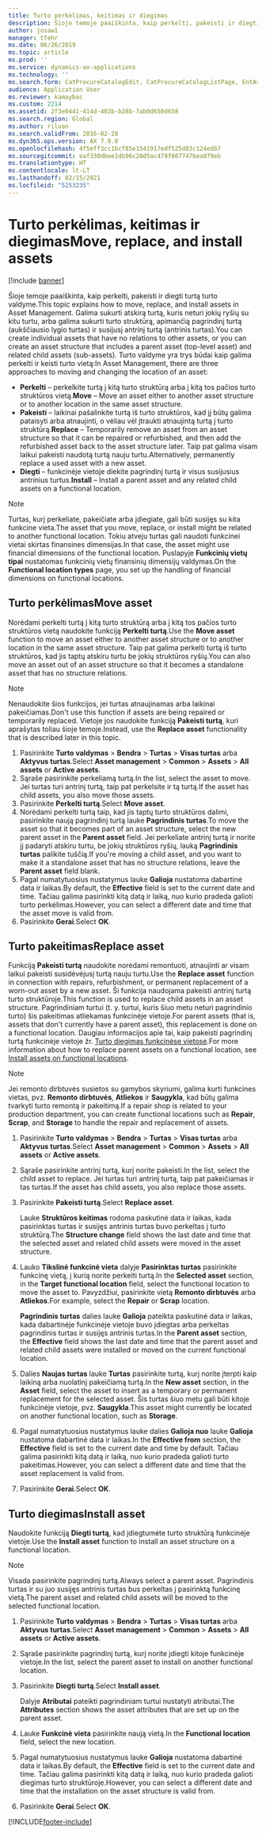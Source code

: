 ```yaml
---
title: Turto perkėlimas, keitimas ir diegimas
description: Šioje temoje paaiškinta, kaip perkelti, pakeisti ir diegti turtą turto valdyme.
author: josaw1
manager: tfehr
ms.date: 06/26/2019
ms.topic: article
ms.prod: ''
ms.service: dynamics-ax-applications
ms.technology: ''
ms.search.form: CatProcureCatalogEdit, CatProcureCatalogListPage, EntAssetObjectReplace, EntAssetObjectInstallLookup, EntAssetObjectMove, EntAssetObjectTableEditSubObjects
audience: Application User
ms.reviewer: kamaybac
ms.custom: 2214
ms.assetid: 2f3e0441-414d-402b-b28b-7ab0d650d658
ms.search.region: Global
ms.author: riluan
ms.search.validFrom: 2016-02-28
ms.dyn365.ops.version: AX 7.0.0
ms.openlocfilehash: 4f5eff3cc1bcf85e1541917edf525d83c124edb7
ms.sourcegitcommit: eaf330dbee1db96c20d5ac479f007747bea079eb
ms.translationtype: HT
ms.contentlocale: lt-LT
ms.lasthandoff: 02/15/2021
ms.locfileid: "5253235"
---
```

# <a name="move-replace-and-install-assets"></a><span data-ttu-id="646a8-103">Turto perkėlimas, keitimas ir diegimas</span><span class="sxs-lookup"><span data-stu-id="646a8-103">Move, replace, and install assets</span></span>

[!include [banner](../../includes/banner.md)]

 

<span data-ttu-id="646a8-104">Šioje temoje paaiškinta, kaip perkelti, pakeisti ir diegti turtą turto valdyme.</span><span class="sxs-lookup"><span data-stu-id="646a8-104">This topic explains how to move, replace, and install assets in Asset Management.</span></span> <span data-ttu-id="646a8-105">Galima sukurti atskirą turtą, kuris neturi jokių ryšių su kitu turtu, arba galima sukurti turto struktūrą, apimančią pagrindinį turtą (aukščiausio lygio turtas) ir susijusį antrinį turtą (antrinis turtas).</span><span class="sxs-lookup"><span data-stu-id="646a8-105">You can create individual assets that have no relations to other assets, or you can create an asset structure that includes a parent asset (top-level asset) and related child assets (sub-assets).</span></span> <span data-ttu-id="646a8-106">Turto valdyme yra trys būdai kaip galima perkelti ir keisti turto vietą:</span><span class="sxs-lookup"><span data-stu-id="646a8-106">In Asset Management, there are three approaches to moving and changing the location of an asset:</span></span>

- <span data-ttu-id="646a8-107">**Perkelti** – perkelkite turtą į kitą turto struktūrą arba į kitą tos pačios turto struktūros vietą.</span><span class="sxs-lookup"><span data-stu-id="646a8-107">**Move** – Move an asset either to another asset structure or to another location in the same asset structure.</span></span>
- <span data-ttu-id="646a8-108">**Pakeisti** – laikinai pašalinkite turtą iš turto struktūros, kad jį būtų galima pataisyti arba atnaujinti, o vėliau vėl įtraukti atnaujintą turtą į turto struktūrą.</span><span class="sxs-lookup"><span data-stu-id="646a8-108">**Replace** – Temporarily remove an asset from an asset structure so that it can be repaired or refurbished, and then add the refurbished asset back to the asset structure later.</span></span> <span data-ttu-id="646a8-109">Taip pat galima visam laikui pakeisti naudotą turtą nauju turtu.</span><span class="sxs-lookup"><span data-stu-id="646a8-109">Alternatively, permanently replace a used asset with a new asset.</span></span>
- <span data-ttu-id="646a8-110">**Diegti** – funkcinėje vietoje diekite pagrindinį turtą ir visus susijusius antrinius turtus.</span><span class="sxs-lookup"><span data-stu-id="646a8-110">**Install** – Install a parent asset and any related child assets on a functional location.</span></span>

> [!NOTE]
> <span data-ttu-id="646a8-111">Turtas, kurį perkeliate, pakeičiate arba įdiegiate, gali būti susijęs su kita funkcine vieta.</span><span class="sxs-lookup"><span data-stu-id="646a8-111">The asset that you move, replace, or install might be related to another functional location.</span></span> <span data-ttu-id="646a8-112">Tokiu atveju turtas gali naudoti funkcinei vietai skirtas finansines dimensijas.</span><span class="sxs-lookup"><span data-stu-id="646a8-112">In that case, the asset might use financial dimensions of the functional location.</span></span> <span data-ttu-id="646a8-113">Puslapyje **Funkcinių vietų tipai** nustatomas funkcinių vietų finansinių dimensijų valdymas.</span><span class="sxs-lookup"><span data-stu-id="646a8-113">On the **Functional location types** page, you set up the handling of financial dimensions on functional locations.</span></span>

## <a name="move-asset"></a><span data-ttu-id="646a8-114">Turto perkėlimas</span><span class="sxs-lookup"><span data-stu-id="646a8-114">Move asset</span></span>

<span data-ttu-id="646a8-115">Norėdami perkelti turtą į kitą turto struktūrą arba į kitą tos pačios turto struktūros vietą naudokite funkciją **Perkelti turtą**.</span><span class="sxs-lookup"><span data-stu-id="646a8-115">Use the **Move asset** function to move an asset either to another asset structure or to another location in the same asset structure.</span></span> <span data-ttu-id="646a8-116">Taip pat galima perkelti turtą iš turto struktūros, kad jis taptų atskiru turtu be jokių struktūros ryšių.</span><span class="sxs-lookup"><span data-stu-id="646a8-116">You can also move an asset out of an asset structure so that it becomes a standalone asset that has no structure relations.</span></span>

> [!NOTE]
> <span data-ttu-id="646a8-117">Nenaudokite šios funkcijos, jei turtas atnaujinamas arba laikinai pakeičiamas.</span><span class="sxs-lookup"><span data-stu-id="646a8-117">Don't use this function if assets are being repaired or temporarily replaced.</span></span> <span data-ttu-id="646a8-118">Vietoje jos naudokite funkciją **Pakeisti turtą**, kuri aprašytas toliau šioje temoje.</span><span class="sxs-lookup"><span data-stu-id="646a8-118">Instead, use the **Replace asset** functionality that is described later in this topic.</span></span>

1. <span data-ttu-id="646a8-119">Pasirinkite **Turto valdymas** \> **Bendra** \> **Turtas** \> **Visas turtas** arba **Aktyvus turtas**.</span><span class="sxs-lookup"><span data-stu-id="646a8-119">Select **Asset management** \> **Common** \> **Assets** \> **All assets** or **Active assets**.</span></span>
2. <span data-ttu-id="646a8-120">Sąraše pasirinkite perkeliamą turtą.</span><span class="sxs-lookup"><span data-stu-id="646a8-120">In the list, select the asset to move.</span></span> <span data-ttu-id="646a8-121">Jei turtas turi antrinį turtą, taip pat perkelsite ir tą turtą.</span><span class="sxs-lookup"><span data-stu-id="646a8-121">If the asset has child assets, you also move those assets.</span></span>
3. <span data-ttu-id="646a8-122">Pasirinkite **Perkelti turtą**.</span><span class="sxs-lookup"><span data-stu-id="646a8-122">Select **Move asset**.</span></span>
4. <span data-ttu-id="646a8-123">Norėdami perkelti turtą taip, kad jis taptų turto struktūros dalimi, pasirinkite naują pagrindinį turtą lauke **Pagrindinis turtas**.</span><span class="sxs-lookup"><span data-stu-id="646a8-123">To move the asset so that it becomes part of an asset structure, select the new parent asset in the **Parent asset** field.</span></span> <span data-ttu-id="646a8-124">Jei perkeliate antrinį turtą ir norite jį padaryti atskiru turtu, be jokių struktūros ryšių, lauką **Pagrindinis turtas** palikite tuščią.</span><span class="sxs-lookup"><span data-stu-id="646a8-124">If you're moving a child asset, and you want to make it a standalone asset that has no structure relations, leave the **Parent asset** field blank.</span></span>
5. <span data-ttu-id="646a8-125">Pagal numatytuosius nustatymus lauke **Galioja** nustatoma dabartinė data ir laikas.</span><span class="sxs-lookup"><span data-stu-id="646a8-125">By default, the **Effective** field is set to the current date and time.</span></span> <span data-ttu-id="646a8-126">Tačiau galima pasirinkti kitą datą ir laiką, nuo kurio pradeda galioti turto perkėlimas.</span><span class="sxs-lookup"><span data-stu-id="646a8-126">However, you can select a different date and time that the asset move is valid from.</span></span>
6. <span data-ttu-id="646a8-127">Pasirinkite **Gerai**.</span><span class="sxs-lookup"><span data-stu-id="646a8-127">Select **OK**.</span></span>

## <a name="replace-asset"></a><span data-ttu-id="646a8-128">Turto pakeitimas</span><span class="sxs-lookup"><span data-stu-id="646a8-128">Replace asset</span></span>

<span data-ttu-id="646a8-129">Funkciją **Pakeisti turtą** naudokite norėdami remontuoti, atnaujinti ar visam laikui pakeisti susidėvėjusį turtą nauju turtu.</span><span class="sxs-lookup"><span data-stu-id="646a8-129">Use the **Replace asset** function in connection with repairs, refurbishment, or permanent replacement of a worn-out asset by a new asset.</span></span> <span data-ttu-id="646a8-130">Ši funkcija naudojama pakeisti antrinį turtą turto struktūroje.</span><span class="sxs-lookup"><span data-stu-id="646a8-130">This function is used to replace child assets in an asset structure.</span></span> <span data-ttu-id="646a8-131">Pagrindiniam turtui (t. y. turtui, kuris šiuo metu neturi pagrindinio turto) šis pakeitimas atliekamas funkcinėje vietoje.</span><span class="sxs-lookup"><span data-stu-id="646a8-131">For parent assets (that is, assets that don't currently have a parent asset), this replacement is done on a functional location.</span></span> <span data-ttu-id="646a8-132">Daugiau informacijos apie tai, kaip pakeisti pagrindinį turtą funkcinėje vietoje žr. [Turto diegimas funkcinėse vietose](../functional-locations/install-objects-on-functional-locations.md).</span><span class="sxs-lookup"><span data-stu-id="646a8-132">For more information about how to replace parent assets on a functional location, see [Install assets on functional locations](../functional-locations/install-objects-on-functional-locations.md).</span></span>

> [!NOTE]
> <span data-ttu-id="646a8-133">Jei remonto dirbtuvės susietos su gamybos skyriumi, galima kurti funkcines vietas, pvz. **Remonto dirbtuvės**, **Atliekos** ir **Saugykla**, kad būtų galima tvarkyti turto remontą ir pakeitimą.</span><span class="sxs-lookup"><span data-stu-id="646a8-133">If a repair shop is related to your production department, you can create functional locations such as **Repair**, **Scrap**, and **Storage** to handle the repair and replacement of assets.</span></span>

1. <span data-ttu-id="646a8-134">Pasirinkite **Turto valdymas** \> **Bendra** \> **Turtas** \> **Visas turtas** arba **Aktyvus turtas**.</span><span class="sxs-lookup"><span data-stu-id="646a8-134">Select **Asset management** \> **Common** \> **Assets** \> **All assets** or **Active assets**.</span></span>
2. <span data-ttu-id="646a8-135">Sąraše pasirinkite antrinį turtą, kurį norite pakeisti.</span><span class="sxs-lookup"><span data-stu-id="646a8-135">In the list, select the child asset to replace.</span></span> <span data-ttu-id="646a8-136">Jei turtas turi antrinį turtą, taip pat pakeičiamas ir tas turtas.</span><span class="sxs-lookup"><span data-stu-id="646a8-136">If the asset has child assets, you also replace those assets.</span></span>
3. <span data-ttu-id="646a8-137">Pasirinkite **Pakeisti turtą**.</span><span class="sxs-lookup"><span data-stu-id="646a8-137">Select **Replace asset**.</span></span>

    <span data-ttu-id="646a8-138">Lauke **Struktūros keitimas** rodoma paskutinė data ir laikas, kada pasirinktas turtas ir susijęs antrinis turtas buvo perkeltas į turto struktūrą.</span><span class="sxs-lookup"><span data-stu-id="646a8-138">The **Structure change** field shows the last date and time that the selected asset and related child assets were moved in the asset structure.</span></span>

4. <span data-ttu-id="646a8-139">Lauko **Tikslinė funkcinė vieta** dalyje **Pasirinktas turtas** pasirinkite funkcinę vietą, į kurią norite perkelti turtą.</span><span class="sxs-lookup"><span data-stu-id="646a8-139">In the **Selected asset** section, in the **Target functional location** field, select the functional location to move the asset to.</span></span> <span data-ttu-id="646a8-140">Pavyzdžiui, pasirinkite vietą **Remonto dirbtuvės** arba **Atliekos**.</span><span class="sxs-lookup"><span data-stu-id="646a8-140">For example, select the **Repair** or **Scrap** location.</span></span>

    <span data-ttu-id="646a8-141">**Pagrindinis turtas** dalies lauke **Galioja** pateikta paskutinė data ir laikas, kada dabartinėje funkcinėje vietoje buvo įdiegtas arba perkeltas pagrindinis turtas ir susijęs antrinis turtas.</span><span class="sxs-lookup"><span data-stu-id="646a8-141">In the **Parent asset** section, the **Effective** field shows the last date and time that the parent asset and related child assets were installed or moved on the current functional location.</span></span>

5. <span data-ttu-id="646a8-142">Dalies **Naujas turtas** lauke **Turtas** pasirinkite turtą, kurį norite įterpti kaip laikiną arba nuolatinį pakeičiamą turtą.</span><span class="sxs-lookup"><span data-stu-id="646a8-142">In the **New asset** section, in the **Asset** field, select the asset to insert as a temporary or permanent replacement for the selected asset.</span></span> <span data-ttu-id="646a8-143">Šis turtas šiuo metu gali būti kitoje funkcinėje vietoje, pvz. **Saugykla**.</span><span class="sxs-lookup"><span data-stu-id="646a8-143">This asset might currently be located on another functional location, such as **Storage**.</span></span>
7. <span data-ttu-id="646a8-144">Pagal numatytuosius nustatymus lauke dalies **Galioja nuo** lauke **Galioja** nustatoma dabartinė data ir laikas.</span><span class="sxs-lookup"><span data-stu-id="646a8-144">In the **Effective from** section, the **Effective** field is set to the current date and time by default.</span></span> <span data-ttu-id="646a8-145">Tačiau galima pasirinkti kitą datą ir laiką, nuo kurio pradeda galioti turto pakeitimas.</span><span class="sxs-lookup"><span data-stu-id="646a8-145">However, you can select a different date and time that the asset replacement is valid from.</span></span>
8. <span data-ttu-id="646a8-146">Pasirinkite **Gerai**.</span><span class="sxs-lookup"><span data-stu-id="646a8-146">Select **OK**.</span></span>

## <a name="install-asset"></a><span data-ttu-id="646a8-147">Turto diegimas</span><span class="sxs-lookup"><span data-stu-id="646a8-147">Install asset</span></span>

<span data-ttu-id="646a8-148">Naudokite funkciją **Diegti turtą**, kad įdiegtumėte turto struktūrą funkcinėje vietoje.</span><span class="sxs-lookup"><span data-stu-id="646a8-148">Use the **Install asset** function to install an asset structure on a functional location.</span></span>

> [!NOTE]
> <span data-ttu-id="646a8-149">Visada pasirinkite pagrindinį turtą.</span><span class="sxs-lookup"><span data-stu-id="646a8-149">Always select a parent asset.</span></span> <span data-ttu-id="646a8-150">Pagrindinis turtas ir su juo susijęs antrinis turtas bus perkeltas į pasirinktą funkcinę vietą.</span><span class="sxs-lookup"><span data-stu-id="646a8-150">The parent asset and related child assets will be moved to the selected functional location.</span></span>

1. <span data-ttu-id="646a8-151">Pasirinkite **Turto valdymas** \> **Bendra** \> **Turtas** \> **Visas turtas** arba **Aktyvus turtas**.</span><span class="sxs-lookup"><span data-stu-id="646a8-151">Select **Asset management** \> **Common** \> **Assets** \> **All assets** or **Active assets**.</span></span>
2. <span data-ttu-id="646a8-152">Sąraše pasirinkite pagrindinį turtą, kurį norite įdiegti kitoje funkcinėje vietoje.</span><span class="sxs-lookup"><span data-stu-id="646a8-152">In the list, select the parent asset to install on another functional location.</span></span>
3. <span data-ttu-id="646a8-153">Pasirinkite **Diegti turtą**.</span><span class="sxs-lookup"><span data-stu-id="646a8-153">Select **Install asset**.</span></span>

    <span data-ttu-id="646a8-154">Dalyje **Atributai** pateikti pagrindiniam turtui nustatyti atributai.</span><span class="sxs-lookup"><span data-stu-id="646a8-154">The **Attributes** section shows the asset attributes that are set up on the parent asset.</span></span>

4. <span data-ttu-id="646a8-155">Lauke **Funkcinė vieta** pasirinkite naują vietą.</span><span class="sxs-lookup"><span data-stu-id="646a8-155">In the **Functional location** field, select the new location.</span></span>
5. <span data-ttu-id="646a8-156">Pagal numatytuosius nustatymus lauke **Galioja** nustatoma dabartinė data ir laikas.</span><span class="sxs-lookup"><span data-stu-id="646a8-156">By default, the **Effective** field is set to the current date and time.</span></span> <span data-ttu-id="646a8-157">Tačiau galima pasirinkti kitą datą ir laiką, nuo kurio pradeda galioti diegimas turto struktūroje.</span><span class="sxs-lookup"><span data-stu-id="646a8-157">However, you can select a different date and time that the installation on the asset structure is valid from.</span></span>
6. <span data-ttu-id="646a8-158">Pasirinkite **Gerai**.</span><span class="sxs-lookup"><span data-stu-id="646a8-158">Select **OK**.</span></span>


[!INCLUDE[footer-include](../../../includes/footer-banner.md)]